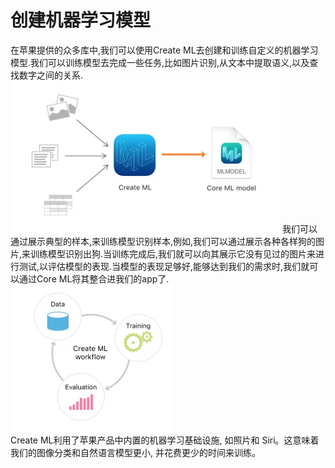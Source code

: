 # 创建机器学习模型
在苹果提供的众多库中,我们可以使用Create ML去创建和训练自定义的机器学习模型.我们可以训练模型去完成一些任务,比如图片识别,从文本中提取语义,以及查找数字之间的关系.<br>
<img src="./01.jpg" alt="图1" title="图1"/>
我们可以通过展示典型的样本,来训练模型识别样本,例如,我们可以通过展示各种各样狗的图片,来训练模型识别出狗.当训练完成后,我们就可以向其展示它没有见过的图片来进行测试,以评估模型的表现.当模型的表现足够好,能够达到我们的需求时,我们就可以通过Core ML将其整合进我们的app了.<br>
![image](https://github.com/LiuShaoChang/MachineLearning/raw/master/创建机器学习模型/02.jpg)<br>
Create ML利用了苹果产品中内置的机器学习基础设施, 如照片和 Siri。这意味着我们的图像分类和自然语言模型更小, 并花费更少的时间来训练。
